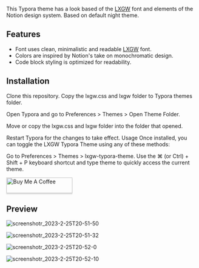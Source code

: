 This Typora theme has a look based of the [LXGW](https://github.com/lxgw/LxgwWenKai) font and elements of the Notion design system. Based on default night theme.

## Features
- Font uses clean, minimalistic and readable [LXGW](https://github.com/lxgw/LxgwWenKai) font.
- Colors are inspired by Notion's take on monochromatic design.
- Code block styling is optimized for readability.

## Installation
Clone this repository. Copy the lxgw.css and lxgw folder to Typora themes folder.

Open Typora and go to Preferences > Themes > Open Theme Folder.

Move or copy the lxgw.css and lxgw folder into the folder that opened.

Restart Typora for the changes to take effect.
Usage
Once installed, you can toggle the LXGW Typora Theme using any of these methods:

Go to Preferences > Themes > lxgw-typora-theme.
Use the ⌘ (or Ctrl) + Shift + P keyboard shortcut and type theme to quickly access the current theme.

<a href="https://www.buymeacoffee.com/iguangzhengli" target="_blank"><img src="https://www.buymeacoffee.com/assets/img/custom_images/orange_img.png" alt="Buy Me A Coffee" style="height: 41px !important;width: 174px !important;box-shadow: 0px 3px 2px 0px rgba(190, 190, 190, 0.5) !important;-webkit-box-shadow: 0px 3px 2px 0px rgba(190, 190, 190, 0.5) !important;" ></a>


## Preview

![screenshotr_2023-2-25T20-51-50](https://cdn.jsdelivr.net/gh/guangzhengli/PicURL@master/uPic/screenshotr_2023-2-25T20-51-50.png)

![screenshotr_2023-2-25T20-51-32](https://cdn.jsdelivr.net/gh/guangzhengli/PicURL@master/uPic/screenshotr_2023-2-25T20-51-32.png)

![screenshotr_2023-2-25T20-52-0](https://cdn.jsdelivr.net/gh/guangzhengli/PicURL@master/uPic/screenshotr_2023-2-25T20-52-0.png)

![screenshotr_2023-2-25T20-52-10](https://cdn.jsdelivr.net/gh/guangzhengli/PicURL@master/uPic/screenshotr_2023-2-25T20-52-10.png)